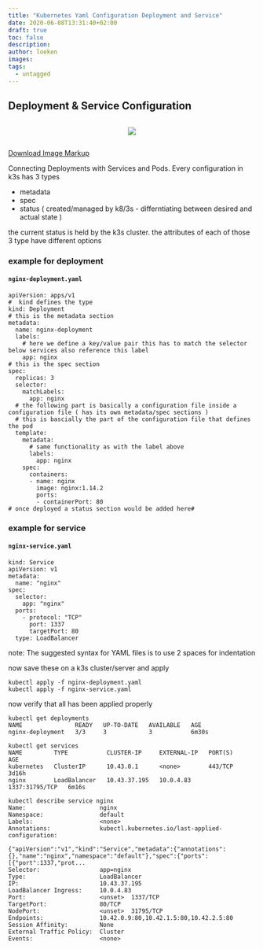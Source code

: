 ```yaml
---
title: "Kubernetes Yaml Configuration Deployment and Service"
date: 2020-06-08T13:31:40+02:00
draft: true
toc: false
description: 
author: loeken
images:
tags:
  - untagged
---
```


## Deployment & Service Configuration
<style type="text/css">
.flex { 
    display: flex; 
    justify-content: center; 
    align-items: center;
}
</style>
<div class="flex">

![](/media/img/kubernetes_configuration_files.png)

</div>

[Download Image Markup](/media/imgmarkup/kubernetes-configuration_files.py)

Connecting Deployments with Services and Pods. Every configuration in k3s has 3 types
- metadata
- spec
- status ( created/managed by k8/3s - differntiating between desired and actual state )

the current status is held by the k3s cluster.
the attributes of each of those 3 type have different options


### example for deployment
#### **`nginx-deployment.yaml`**
```
apiVersion: apps/v1
#  kind defines the type
kind: Deployment
# this is the metadata section
metadata:
  name: nginx-deployment
  labels:
    # here we define a key/value pair this has to match the selector below services also reference this label
    app: nginx
# this is the spec section
spec:
  replicas: 3
  selector:
    matchLabels:
      app: nginx
  # the following part is basically a configuration file inside a configuration file ( has its own metadata/spec sections )
  # this is bascially the part of the configuration file that defines the pod 
  template:
    metadata:
      # same functionality as with the label above
      labels:
        app: nginx
    spec:
      containers:
      - name: nginx
        image: nginx:1.14.2
        ports:
        - containerPort: 80
# once deployed a status section would be added here#

```

### example for service
#### **`nginx-service.yaml`**
```
kind: Service
apiVersion: v1
metadata:
  name: "nginx"
spec:
  selector:
    app: "nginx"
  ports:
    - protocol: "TCP"
      port: 1337
      targetPort: 80
  type: LoadBalancer
```

note: The suggested syntax for YAML files is to use 2 spaces for indentation

now save these on a k3s cluster/server and apply

```
kubectl apply -f nginx-deployment.yaml
kubectl apply -f nginx-service.yaml
```

now verify that all has been applied properly
```
kubectl get deployments
NAME               READY   UP-TO-DATE   AVAILABLE   AGE
nginx-deployment   3/3     3            3           6m30s

kubectl get services
NAME         TYPE           CLUSTER-IP     EXTERNAL-IP   PORT(S)          AGE
kubernetes   ClusterIP      10.43.0.1      <none>        443/TCP          3d16h
nginx        LoadBalancer   10.43.37.195   10.0.4.83     1337:31795/TCP   6m16s

kubectl describe service nginx
Name:                     nginx
Namespace:                default
Labels:                   <none>
Annotations:              kubectl.kubernetes.io/last-applied-configuration:
                            {"apiVersion":"v1","kind":"Service","metadata":{"annotations":{},"name":"nginx","namespace":"default"},"spec":{"ports":[{"port":1337,"prot...
Selector:                 app=nginx
Type:                     LoadBalancer
IP:                       10.43.37.195
LoadBalancer Ingress:     10.0.4.83
Port:                     <unset>  1337/TCP
TargetPort:               80/TCP
NodePort:                 <unset>  31795/TCP
Endpoints:                10.42.0.9:80,10.42.1.5:80,10.42.2.5:80
Session Affinity:         None
External Traffic Policy:  Cluster
Events:                   <none>
```